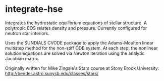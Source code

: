 # integrate-hse
Integrates the hydrostatic equilibrium equations of stellar structure. A polytropic EOS relates density and pressure.
Currently configured for neutron star interiors.

Uses the SUNDIALS CVODE package to apply the Adams-Moulton linear multistep method for the non-stiff ODE system.
At each step, the nonlinear solution equations are solved via Newton iteration using the analytic Jacobian matrix.

Originally written for Mike Zingale's Stars course at Stony Brook University: 
http://bender.astro.sunysb.edu/classes/stars/
